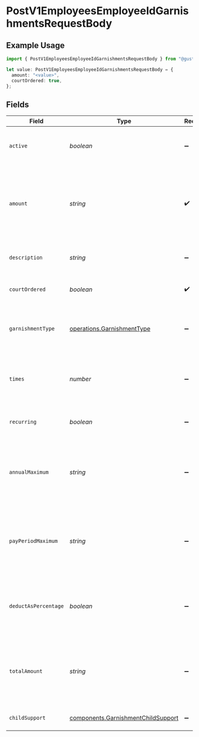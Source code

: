 # PostV1EmployeesEmployeeIdGarnishmentsRequestBody

## Example Usage

```typescript
import { PostV1EmployeesEmployeeIdGarnishmentsRequestBody } from "@gusto/embedded-api/models/operations/postv1employeesemployeeidgarnishments.js";

let value: PostV1EmployeesEmployeeIdGarnishmentsRequestBody = {
  amount: "<value>",
  courtOrdered: true,
};
```

## Fields

| Field                                                                                                             | Type                                                                                                              | Required                                                                                                          | Description                                                                                                       |
| ----------------------------------------------------------------------------------------------------------------- | ----------------------------------------------------------------------------------------------------------------- | ----------------------------------------------------------------------------------------------------------------- | ----------------------------------------------------------------------------------------------------------------- |
| `active`                                                                                                          | *boolean*                                                                                                         | :heavy_minus_sign:                                                                                                | Whether or not this garnishment is currently active.                                                              |
| `amount`                                                                                                          | *string*                                                                                                          | :heavy_check_mark:                                                                                                | The amount of the garnishment. Either a percentage or a fixed dollar amount. Represented as a float, e.g. "8.00". |
| `description`                                                                                                     | *string*                                                                                                          | :heavy_minus_sign:                                                                                                | The description of the garnishment.                                                                               |
| `courtOrdered`                                                                                                    | *boolean*                                                                                                         | :heavy_check_mark:                                                                                                | Whether the garnishment is court ordered.                                                                         |
| `garnishmentType`                                                                                                 | [operations.GarnishmentType](../../models/operations/garnishmenttype.md)                                          | :heavy_minus_sign:                                                                                                | The specific type of garnishment for court ordered garnishments.                                                  |
| `times`                                                                                                           | *number*                                                                                                          | :heavy_minus_sign:                                                                                                | The number of times to apply the garnishment. Ignored if recurring is true.                                       |
| `recurring`                                                                                                       | *boolean*                                                                                                         | :heavy_minus_sign:                                                                                                | Whether the garnishment should recur indefinitely.                                                                |
| `annualMaximum`                                                                                                   | *string*                                                                                                          | :heavy_minus_sign:                                                                                                | The maximum deduction per annum. A null value indicates no maximum. Represented as a float, e.g. "200.00".        |
| `payPeriodMaximum`                                                                                                | *string*                                                                                                          | :heavy_minus_sign:                                                                                                | The maximum deduction per pay period. A null value indicates no maximum. Represented as a float, e.g. "16.00".    |
| `deductAsPercentage`                                                                                              | *boolean*                                                                                                         | :heavy_minus_sign:                                                                                                | Whether the amount should be treated as a percentage to be deducted per pay period.                               |
| `totalAmount`                                                                                                     | *string*                                                                                                          | :heavy_minus_sign:                                                                                                | A maximum total deduction for the lifetime of this garnishment. A null value indicates no maximum.                |
| `childSupport`                                                                                                    | [components.GarnishmentChildSupport](../../models/components/garnishmentchildsupport.md)                          | :heavy_minus_sign:                                                                                                | Additional child support order details                                                                            |